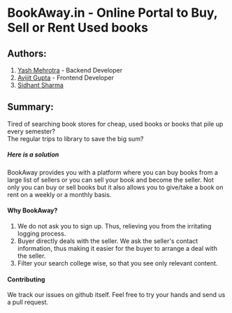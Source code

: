 BookAway.in - Online Portal to Buy, Sell or Rent Used books  
===============
  
## Authors:  
1. [Yash Mehrotra](https://github.com/yashmehrotra) - Backend Developer  
2. [Avijit Gupta](https://github.com/526avijitgupta) - Frontend Developer
3. [Sidhant Sharma](https://github.com/sid15sharma)  
  
## Summary:  
  
Tired of searching book stores for cheap, used books or books that pile up every semester?  
The regular trips to library to save the big sum?  
##### Here is a solution  
BookAway provides you with a platform where you can buy books from a large list of sellers or you can sell your book and become the seller. Not only you can buy or sell books but it also allows you to give/take a book on rent on a weekly or a monthly basis.  
  
#### Why BookAway?  
1. We do not ask you to sign up. Thus, relieving you from the irritating logging process.  
2. Buyer directly deals with the seller. We ask the seller's contact information, thus making it easier for the buyer to arrange a deal with the seller.  
3. Filter your search college wise, so that you see only relevant content.  

#### Contributing  
We track our issues on github itself. Feel free to try your hands and send us a pull request.  

